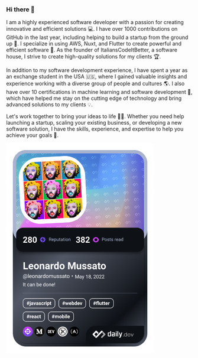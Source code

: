 ### Hi there 👋

 I am a highly experienced software developer with a passion for creating innovative and efficient solutions 💻. I have over 1000 contributions on GitHub in the last year, including helping to build a startup from the ground up 🚀. I specialize in using AWS, Nuxt, and Flutter to create powerful and efficient software 💪. As the founder of ItaliansCodeItBetter, a software house, I strive to create high-quality solutions for my clients 🏆.

In addition to my software development experience, I have spent a year as an exchange student in the USA 🇺🇸, where I gained valuable insights and experience working with a diverse group of people and cultures 🌎. I also have over 10 certifications in machine learning and software development 🤖, which have helped me stay on the cutting edge of technology and bring advanced solutions to my clients 💡.

Let's work together to bring your ideas to life 🚀💡. Whether you need help launching a startup, scaling your existing business, or developing a new software solution, I have the skills, experience, and expertise to help you achieve your goals 🎯.

<a href="https://app.daily.dev/leonardomussato"><img src="https://github.com/LeonardoMussato/LeonardoMussato/blob/main/devcard.png" width="400" alt="Leonardo Mussato's Dev Card"/></a>
